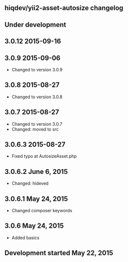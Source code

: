 hiqdev/yii2-asset-autosize changelog
------------------------------------

## Under development


## 3.0.12 2015-09-16


## 3.0.9 2015-09-06

- Changed to version 3.0.9

## 3.0.8 2015-08-27

- Changed to version 3.0.8

## 3.0.7 2015-08-27

- Changed to version 3.0.7
- Changed: moved to src

## 3.0.6.3 2015-08-27

- Fixed typo at AutosizeAsset.php

## 3.0.6.2 June 6, 2015

- Changed: hideved

## 3.0.6.1 May 24, 2015

- Changed composer keywords

## 3.0.6 May 24, 2015

- Added basics

## Development started May 22, 2015

